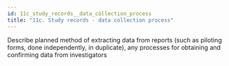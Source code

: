 ```yaml
---
id: 11c_study_records__data_collection_process
title: "11c. Study records - data collection process"
---
```

Describe planned method of extracting data from reports (such as piloting forms, done independently, in duplicate), any processes for obtaining and confirming data from investigators